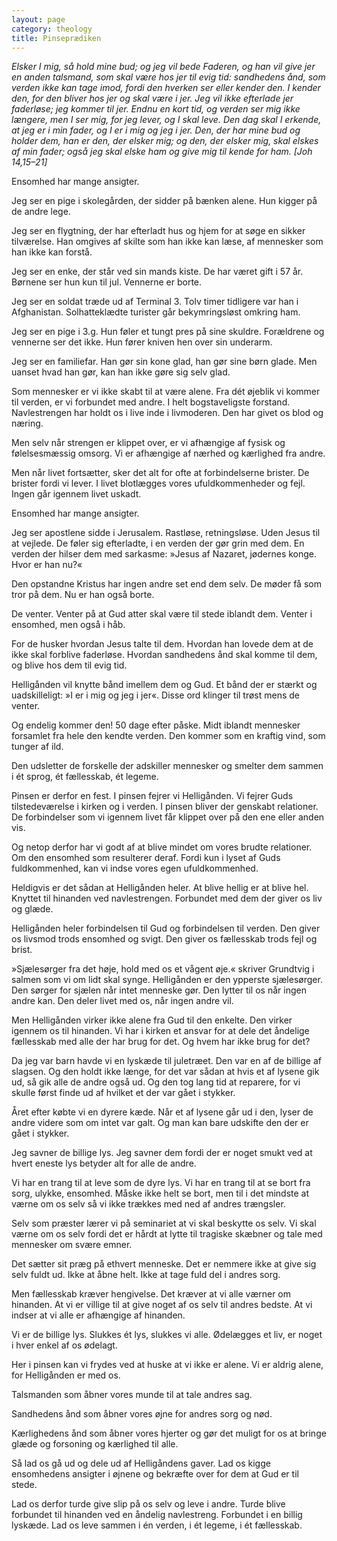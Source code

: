 ```yaml
---
layout: page
category: theology
title: Pinseprædiken
---
```


*Elsker I mig, så hold mine bud; og jeg vil bede Faderen, og han vil give jer en anden talsmand, som skal være hos jer til evig tid: sandhedens ånd, som verden ikke kan tage imod, fordi den hverken ser eller kender den. I kender den, for den bliver hos jer og skal være i jer. Jeg vil ikke efterlade jer faderløse; jeg kommer til jer. Endnu en kort tid, og verden ser mig ikke længere, men I ser mig, for jeg lever, og I skal leve. Den dag skal I erkende, at jeg er i min fader, og I er i mig og jeg i jer. Den, der har mine bud og holder dem, han er den, der elsker mig; og den, der elsker mig, skal elskes af min fader; også jeg skal elske ham og give mig til kende for ham. [Joh 14,15–21]*

Ensomhed har mange ansigter.

Jeg ser en pige i skolegården, der sidder på bænken alene. Hun kigger på de andre lege.

Jeg ser en flygtning, der har efterladt hus og hjem for at søge en sikker tilværelse. Han omgives af skilte som han ikke kan læse, af mennesker som han ikke kan forstå.

Jeg ser en enke, der står ved sin mands kiste. De har været gift i 57 år. Børnene ser hun kun til jul. Vennerne er borte.

Jeg ser en soldat træde ud af Terminal 3. Tolv timer tidligere var han i Afghanistan. Solhatteklædte turister går bekymringsløst omkring ham.

Jeg ser en pige i 3.g. Hun føler et tungt pres på sine skuldre. Forældrene og vennerne ser det ikke. Hun fører kniven hen over sin underarm.

Jeg ser en familiefar. Han gør sin kone glad, han gør sine børn glade. Men uanset hvad han gør, kan han ikke gøre sig selv glad.

Som mennesker er vi ikke skabt til at være alene. Fra dét øjeblik vi kommer til verden, er vi forbundet med andre. I helt bogstaveligste forstand. Navlestrengen har holdt os i live inde i livmoderen. Den har givet os blod og næring.

Men selv når strengen er klippet over, er vi afhængige af fysisk og følelsesmæssig omsorg. Vi er afhængige af nærhed og kærlighed fra andre.

Men når livet fortsætter, sker det alt for ofte at forbindelserne brister. De brister fordi vi lever. I livet blotlægges vores ufuldkommenheder og fejl. Ingen går igennem livet uskadt.

Ensomhed har mange ansigter.

Jeg ser apostlene sidde i Jerusalem. Rastløse, retningsløse. Uden Jesus til at vejlede. De føler sig efterladte, i en verden der gør grin med dem. En verden der hilser dem med sarkasme: »Jesus af Nazaret, jødernes konge. Hvor er han nu?«

Den opstandne Kristus har ingen andre set end dem selv. De møder få som tror på dem. Nu er han også borte.

De venter. Venter på at Gud atter skal være til stede iblandt dem. Venter i ensomhed, men også i håb.

For de husker hvordan Jesus talte til dem. Hvordan han lovede dem at de ikke skal forblive faderløse. Hvordan sandhedens ånd skal komme til dem, og blive hos dem til evig tid.

Helligånden vil knytte bånd imellem dem og Gud. Et bånd der er stærkt og uadskilleligt: »I er i mig og jeg i jer«. Disse ord klinger til trøst mens de venter.

Og endelig kommer den! 50 dage efter påske. Midt iblandt mennesker forsamlet fra hele den kendte verden. Den kommer som en kraftig vind, som tunger af ild.

Den udsletter de forskelle der adskiller mennesker og smelter dem sammen i ét sprog, ét fællesskab, ét legeme.

Pinsen er derfor en fest. I pinsen fejrer vi Helligånden. Vi fejrer Guds tilstedeværelse i kirken og i verden. I pinsen bliver der genskabt relationer. De forbindelser som vi igennem livet får klippet over på den ene eller anden vis.

Og netop derfor har vi godt af at blive mindet om vores brudte relationer. Om den ensomhed som resulterer deraf. Fordi kun i lyset af Guds fuldkommenhed, kan vi indse vores egen ufuldkommenhed.

Heldigvis er det sådan at Helligånden heler. At blive hellig er at blive hel. Knyttet til hinanden ved navlestrengen. Forbundet med dem der giver os liv og glæde.

Helligånden heler forbindelsen til Gud og forbindelsen til verden. Den giver os livsmod trods ensomhed og svigt. Den giver os fællesskab trods fejl og brist.

»Sjælesørger fra det høje, hold med os et vågent øje.« skriver Grundtvig i salmen som vi om lidt skal synge. Helligånden er den ypperste sjælesørger. Den sørger for sjælen når intet menneske gør. Den lytter til os når ingen andre kan. Den deler livet med os, når ingen andre vil.

Men Helligånden virker ikke alene fra Gud til den enkelte. Den virker igennem os til hinanden. Vi har i kirken et ansvar for at dele det åndelige fællesskab med alle der har brug for det. Og hvem har ikke brug for det?

Da jeg var barn havde vi en lyskæde til juletræet. Den var en af de billige af slagsen. Og den holdt ikke længe, for det var sådan at hvis et af lysene gik ud, så gik alle de andre også ud. Og den tog lang tid at reparere, for vi skulle først finde ud af hvilket et der var gået i stykker.

Året efter købte vi en dyrere kæde. Når et af lysene går ud i den, lyser de andre videre som om intet var galt. Og man kan bare udskifte den der er gået i stykker.

Jeg savner de billige lys. Jeg savner dem fordi der er noget smukt ved at hvert eneste lys betyder alt for alle de andre.

Vi har en trang til at leve som de dyre lys. Vi har en trang til at se bort fra sorg, ulykke, ensomhed. Måske ikke helt se bort, men til i det mindste at værne om os selv så vi ikke trækkes med ned af andres trængsler.

Selv som præster lærer vi på seminariet at vi skal beskytte os selv. Vi skal værne om os selv fordi det er hårdt at lytte til tragiske skæbner og tale med mennesker om svære emner.

Det sætter sit præg på ethvert menneske. Det er nemmere ikke at give sig selv fuldt ud. Ikke at åbne helt. Ikke at tage fuld del i andres sorg.

Men fællesskab kræver hengivelse. Det kræver at vi alle værner om hinanden. At vi er villige til at give noget af os selv til andres bedste. At vi indser at vi alle er afhængige af hinanden.

Vi er de billige lys. Slukkes ét lys, slukkes vi alle. Ødelægges et liv, er noget i hver enkel af os ødelagt.

Her i pinsen kan vi frydes ved at huske at vi ikke er alene. Vi er aldrig alene, for Helligånden er med os.

Talsmanden som åbner vores munde til at tale andres sag.

Sandhedens ånd som åbner vores øjne for andres sorg og nød.

Kærlighedens ånd som åbner vores hjerter og gør det muligt for os at bringe glæde og forsoning og kærlighed til alle.

Så lad os gå ud og dele ud af Helligåndens gaver. Lad os kigge ensomhedens ansigter i øjnene og bekræfte over for dem at Gud er til stede.

Lad os derfor turde give slip på os selv og leve i andre. Turde blive forbundet til hinanden ved en åndelig navlestreng. Forbundet i en billig lyskæde. Lad os leve sammen i én verden, i ét legeme, i ét fællesskab.
